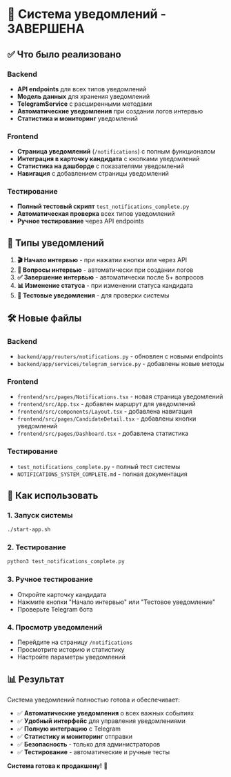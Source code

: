 # 🎉 Система уведомлений - ЗАВЕРШЕНА

## ✅ Что было реализовано

### Backend
- **API endpoints** для всех типов уведомлений
- **Модель данных** для хранения уведомлений
- **TelegramService** с расширенными методами
- **Автоматические уведомления** при создании логов интервью
- **Статистика и мониторинг** уведомлений

### Frontend
- **Страница уведомлений** (`/notifications`) с полным функционалом
- **Интеграция в карточку кандидата** с кнопками уведомлений
- **Статистика на дашборде** с показателями уведомлений
- **Навигация** с добавлением страницы уведомлений

### Тестирование
- **Полный тестовый скрипт** `test_notifications_complete.py`
- **Автоматическая проверка** всех типов уведомлений
- **Ручное тестирование** через API endpoints

## 📱 Типы уведомлений

1. **🎬 Начало интервью** - при нажатии кнопки или через API
2. **🎯 Вопросы интервью** - автоматически при создании логов
3. **✅ Завершение интервью** - автоматически после 5+ вопросов
4. **📊 Изменение статуса** - при изменении статуса кандидата
5. **🧪 Тестовые уведомления** - для проверки системы

## 🛠️ Новые файлы

### Backend
- `backend/app/routers/notifications.py` - обновлен с новыми endpoints
- `backend/app/services/telegram_service.py` - добавлены новые методы

### Frontend
- `frontend/src/pages/Notifications.tsx` - новая страница уведомлений
- `frontend/src/App.tsx` - добавлен маршрут для уведомлений
- `frontend/src/components/Layout.tsx` - добавлена навигация
- `frontend/src/pages/CandidateDetail.tsx` - добавлены кнопки уведомлений
- `frontend/src/pages/Dashboard.tsx` - добавлена статистика

### Тестирование
- `test_notifications_complete.py` - полный тест системы
- `NOTIFICATIONS_SYSTEM_COMPLETE.md` - полная документация

## 🚀 Как использовать

### 1. Запуск системы
```bash
./start-app.sh
```

### 2. Тестирование
```bash
python3 test_notifications_complete.py
```

### 3. Ручное тестирование
- Откройте карточку кандидата
- Нажмите кнопки "Начало интервью" или "Тестовое уведомление"
- Проверьте Telegram бота

### 4. Просмотр уведомлений
- Перейдите на страницу `/notifications`
- Просмотрите историю и статистику
- Настройте параметры уведомлений

## 📊 Результат

Система уведомлений полностью готова и обеспечивает:

- ✅ **Автоматические уведомления** о всех важных событиях
- ✅ **Удобный интерфейс** для управления уведомлениями
- ✅ **Полную интеграцию** с Telegram
- ✅ **Статистику и мониторинг** отправки
- ✅ **Безопасность** - только для администраторов
- ✅ **Тестирование** - автоматические и ручные тесты

**Система готова к продакшену!** 🎯 